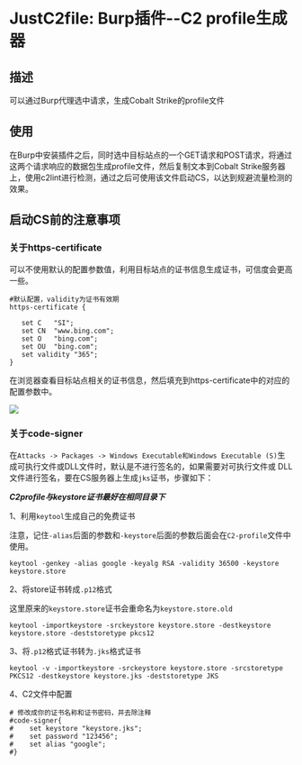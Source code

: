 # JustC2file: Burp插件--C2 profile生成器
## 描述
  可以通过Burp代理选中请求，生成Cobalt Strike的profile文件
## 使用
  在Burp中安装插件之后，同时选中目标站点的一个GET请求和POST请求，将通过这两个请求响应的数据包生成profile文件，然后复制文本到Cobalt Strike服务器上，使用c2lint进行检测，通过之后可使用该文件启动CS，以达到规避流量检测的效果。
  
## 启动CS前的注意事项
### 关于https-certificate

  可以不使用默认的配置参数值，利用目标站点的证书信息生成证书，可信度会更高一些。
  
 ```
 #默认配置，validity为证书有效期
 https-certificate {

    set C   "SI";
    set CN  "www.bing.com";
    set O   "bing.com";
    set OU  "bing.com";
    set validity "365";
}
 ```
  
  在浏览器查看目标站点相关的证书信息，然后填充到https-certificate中的对应的配置参数中。
 
 ![](https://github.com/Peithon/JustC2file/blob/master/imgs/https-certificate.png)
  
### 关于code-signer

   在`Attacks -> Packages -> Windows Executable和Windows Executable (S)`生成可执行文件或DLL文件时，默认是不进行签名的，如果需要对可执行文件或 DLL 文件进行签名，要在CS服务器上生成`jks`证书，步骤如下：
   
 ***C2profile与keystore证书最好在相同目录下***
   
   1、利用`keytool`生成自己的免费证书
   
   注意，记住`-alias`后面的参数和`-keystore`后面的参数后面会在`C2-profile`文件中使用。
```
keytool -genkey -alias google -keyalg RSA -validity 36500 -keystore keystore.store
``` 
  2、将store证书转成`.p12`格式
  
  这里原来的`keystore.store`证书会重命名为`keystore.store.old`
```
keytool -importkeystore -srckeystore keystore.store -destkeystore keystore.store -deststoretype pkcs12
```
  3、将`.p12`格式证书转为`.jks`格式证书
 ```
keytool -v -importkeystore -srckeystore keystore.store -srcstoretype PKCS12 -destkeystore keystore.jks -deststoretype JKS
```
  4、C2文件中配置
  
```
# 修改成你的证书名称和证书密码，并去除注释
#code-signer{
#    set keystore "keystore.jks";
#    set password "123456";
#    set alias "google";
#}
```
